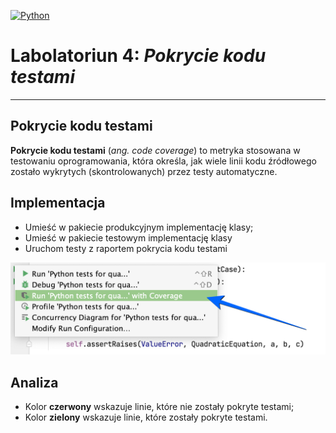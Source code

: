 [![Python](https://img.shields.io/badge/Python-3776AB?style=flat-square&logo=python&logoColor=white)](https://www.python.org/)

# Labolatoriun 4: _Pokrycie kodu testami_

---

## Pokrycie kodu testami

**Pokrycie kodu testami** (_ang. code coverage_) to metryka stosowana w testowaniu oprogramowania, która określa, jak wiele linii kodu źródłowego zostało wykrytych (skontrolowanych) przez testy automatyczne.

## Implementacja

- Umieść w pakiecie produkcyjnym implementację klasy;
- Umieść w pakiecie testowym implementację klasy
- Uruchom testy z raportem pokrycia kodu testami

![img.png](img.png)

## Analiza

- Kolor **czerwony** wskazuje linie, które nie zostały pokryte testami;
- Kolor **zielony** wskazuje linie, które zostały pokryte testami.

